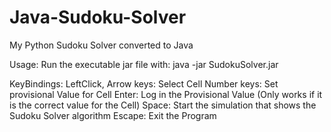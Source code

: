 # Java-Sudoku-Solver
My Python Sudoku Solver converted to Java

Usage:
Run the executable jar file with:
    java -jar SudokuSolver.jar

KeyBindings:
    LeftClick, Arrow keys: Select Cell
    Number keys: Set provisional Value for Cell
    Enter: Log in the Provisional Value (Only works if it is the correct value for the Cell)
    Space: Start the simulation that shows the Sudoku Solver algorithm
    Escape: Exit the Program
